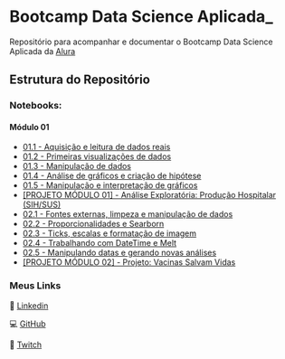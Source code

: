 # Bootcamp Data Science Aplicada_

Repositório para acompanhar e documentar o Bootcamp Data Science Aplicada da [Alura](https://www.alura.com.br/bootcamp/data-science-aplicada/matriculas-abertas)

## Estrutura do Repositório

### Notebooks:

#### Módulo 01
 - [01.1 - Aquisição e leitura de dados reais](https://github.com/aureliowozhiak/Bootcamp-Data-Science-Aplicada/blob/8a9977fa309743f416c6968752a9fd5a160416ce/notebooks/01.1%20-%20Aquisi%C3%A7%C3%A3o%20e%20leitura%20de%20dados%20reais.ipynb)
 - [01.2 - Primeiras visualizações de dados](https://github.com/aureliowozhiak/Bootcamp-Data-Science-Aplicada/blob/20d074bee8fca3319a6e455def5f4b14f9c96e56/notebooks/01.2%20-%20Primeiras%20visualiza%C3%A7%C3%B5es%20de%20dados.ipynb)
 - [01.3 - Manipulação de dados](https://github.com/aureliowozhiak/Bootcamp-Data-Science-Aplicada/blob/4e1a56bad6060d12a404ec9ed735b5260365dc25/notebooks/01.3%20-%20Manipula%C3%A7%C3%A3o%20de%20dados.ipynb)
 - [01.4 - Análise de gráficos e criação de hipótese](https://github.com/aureliowozhiak/Bootcamp-Data-Science-Aplicada/blob/7215e48cb5350cfbe32ab6c9f881569b0637c26e/notebooks/01.4%20-%20An%C3%A1lise%20de%20gr%C3%A1ficos%20e%20cria%C3%A7%C3%A3o%20de%20hip%C3%B3tese.ipynb)
 - [01.5 - Manipulação e interpretação de gráficos](https://github.com/aureliowozhiak/Bootcamp-Data-Science-Aplicada/blob/9af26691dec986ea6ee6291c52dd10a9c9f33649/notebooks/01.5%20-%20Manipula%C3%A7%C3%A3o%20e%20interpreta%C3%A7%C3%A3o%20de%20gr%C3%A1ficos.ipynb)
 - [[PROJETO MÓDULO 01] - Análise Exploratória: Produção Hospitalar (SIH/SUS)](https://github.com/aureliowozhiak/Bootcamp-Data-Science-Aplicada/blob/main/notebooks/Projeto%20M%C3%B3dulo%2001%20-%20%20An%C3%A1lise%20Explorat%C3%B3ria%20Produ%C3%A7%C3%A3o%20Hospitalar%20(SIH-SUS).ipynb)
 - [02.1 - Fontes externas, limpeza e manipulação de dados](https://github.com/aureliowozhiak/Bootcamp-Data-Science-Aplicada/blob/0fb38aa8d1b19a6efe3f3d7a979f1e27bc219c68/notebooks/02.1%20-%20Fontes%20externas,%20limpeza%20e%20manipula%C3%A7%C3%A3o%20de%20dados.ipynb)
 - [02.2 - Proporcionalidades e Searborn](https://github.com/aureliowozhiak/Bootcamp-Data-Science-Aplicada/blob/ba908e4d9948c90dac6a26b6dc771f4e5d5d82df/notebooks/02.2%20-%20Proporcionalidades%20e%20Searborn.ipynb)
 - [02.3 - Ticks, escalas e formatação de imagem](https://github.com/aureliowozhiak/Bootcamp-Data-Science-Aplicada/blob/3911b8eb6f16032f3fa1683f2605a3f1ab11ea03/notebooks/02.3%20-%20Ticks,%20escalas%20e%20formata%C3%A7%C3%A3o%20de%20imagem.ipynb)
 - [02.4 - Trabalhando com DateTime e Melt](https://github.com/aureliowozhiak/Bootcamp-Data-Science-Aplicada/blob/307a7c13541e15c12ca82cf15f7cdec18f4a4b0b/notebooks/02.4%20-%20Trabalhando%20com%20DateTime%20e%20Melt.ipynb)
 - [02.5 - Manipulando datas e gerando novas análises](https://github.com/aureliowozhiak/Bootcamp-Data-Science-Aplicada/blob/bebb453de0278312069b49efb105d155f85fedb0/notebooks/02.5%20-%20Manipulando%20datas%20e%20gerando%20novas%20an%C3%A1lises.ipynb)
 - [[PROJETO MÓDULO 02] - Projeto: Vacinas Salvam Vidas](https://github.com/aureliowozhiak/Projeto_VacinasSalvamVidas)

### Meus Links


👔 [Linkedin](https://www.linkedin.com/in/aureliowozhiak/)

💻 [GitHub](https://github.com/aureliowozhiak)

👾 [Twitch](https://www.twitch.tv/aureliano1337)
